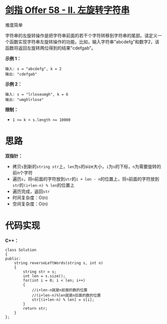 # [剑指 Offer 58 - II. 左旋转字符串](https://leetcode.cn/problems/zuo-xuan-zhuan-zi-fu-chuan-lcof/)

难度简单



字符串的左旋转操作是把字符串前面的若干个字符转移到字符串的尾部。请定义一个函数实现字符串左旋转操作的功能。比如，输入字符串"abcdefg"和数字2，该函数将返回左旋转两位得到的结果"cdefgab"。

 

**示例 1：**

```
输入: s = "abcdefg", k = 2
输出: "cdefgab"
```

**示例 2：**

```
输入: s = "lrloseumgh", k = 6
输出: "umghlrlose"
```

 

**限制：**

- `1 <= k < s.length <= 10000`



# 思路

**双指针：**

- 拷贝`s`到新的`string str`上，`len`为`s`的size大小，`i`为`s`的下标，`n`为需要旋转的前n个字符
- 遍历`s`，将`n`前面的字符放到`str`的`i + len - n`的位置上，将`n`前面的字符放到`str`的`(i+len-n) % len`的位置上
- 遍历完成，返回`str`
- 时间复杂度：O(n)
- 空间复杂度：O(n)



# 代码实现

**C++：**

```
class Solution
{
public:
    string reverseLeftWords(string s, int n)
    {
        string str = s;
        int len = s.size();
        for(int i = 0; i < len; i++)
        {
            //i+len-n就是n前面的数的位置
            //(i+len-n)%len就是n后面的数的位置
            str[(i+len-n) % len] = s[i];
        }
        return str;
    }
};
```

